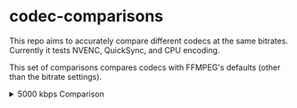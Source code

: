 # codec-comparisons
This repo aims to accurately compare different codecs at the same bitrates. Currently it tests NVENC, QuickSync, and CPU encoding.

This set of comparisons compares codecs with FFMPEG's defaults (other than the bitrate settings).

<details><summary>5000 kbps Comparison</summary>
<p>

FFMPEG Settings: `-c:v h264_nvenc -b:v 5000k -maxrate 5001k -minrate 4999k -bufsize 5000k`, all other settings are at their defaults

Bitrate: 5000 kbps

Source video: https://mega.nz/file/SBBHWRjL#vl5kkj8WL0Yp26H_xA4QU0O3Flqg78C0EgjRwlTt7wk

Reference frame: [Reference](https://user-images.githubusercontent.com/62084776/214819111-fe95fbbc-9e7d-49fe-977e-bf79932684bb.png)

| Codec  | H264 | HEVC | AV1 |
| ------------- | ------------- | ------------- | ------------- |
| NVENC | ![NVENC 5000 H264](https://user-images.githubusercontent.com/62084776/214811080-7838e5af-c17e-4ac4-88d7-ec17c3b547b5.png) | ![NVENC 5000 HEVC](https://user-images.githubusercontent.com/62084776/214811174-ee5b74d8-d2b7-452c-bb1d-4639e3caaf35.png) | ![NVENC AV1 5000 (This result is newer than the others)](https://user-images.githubusercontent.com/62084776/214814427-30998c97-f1b8-46eb-8d6d-9a641e577c02.png)
| QuickSync | ![Intel 5000 H264](https://user-images.githubusercontent.com/62084776/214811330-636fafb9-c26e-4fff-ab1b-d433f281bf34.png) | ![Intel 5000 HEVC](https://user-images.githubusercontent.com/62084776/214811303-ed0a5f7c-5dff-42b2-b6d0-f64197fb4f80.png) | ![Intel 5000 AV1](https://user-images.githubusercontent.com/62084776/214811266-d9be2cef-332f-461d-9829-e11edfc52d28.png)
| CPU | ![CPU 5000 H264](https://user-images.githubusercontent.com/62084776/214811364-56dabe72-e9b0-4511-9781-934c8e0fb890.png) | ![CPU 5000 HEVC](https://user-images.githubusercontent.com/62084776/214811396-f5fc4a33-08d0-4186-864e-23d25ff8e792.png) | ![SVT-AV1 5000](https://user-images.githubusercontent.com/62084776/214811438-f0f01aa0-cf86-4f21-970c-38975e57a7e9.png)
| AMD | ![AMF H264 5000](https://user-images.githubusercontent.com/62084776/215026472-6aadb941-6ec3-4097-b96d-af3338f6db07.png) | ![AMF HEVC 5000](https://user-images.githubusercontent.com/62084776/215026483-215e7d54-f487-497e-915e-6412ab5cd7fc.png) | |

`NVENC Results are from an RTX 4090 (thanks vyls)`

`QuickSync Results are from an A770 (thanks Envious)`

`CPU Results are from a... CPU :)`

`AMD Results are from an RX 6800`

Notes: 
  
`The CPU Result above is using SVT-AV1`
  
`Please ignore color differences, this is an issue with the source clip's color space`
  
`The NVENC AV1 result above is actually newer than the other results. It was re-done based on a newer version of FFMPEG`
</p>
</details>
